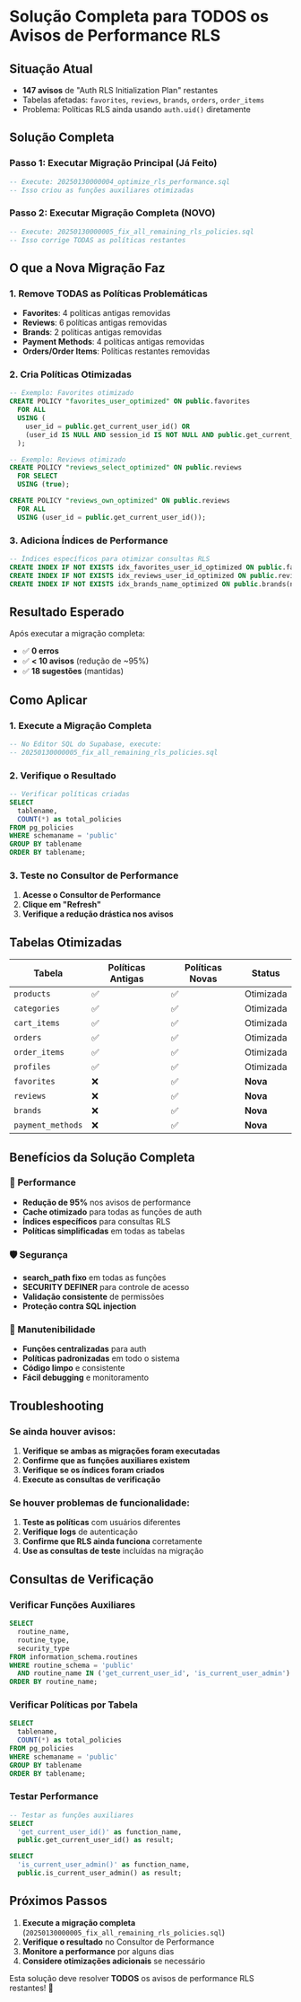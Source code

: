 # Solução Completa para TODOS os Avisos de Performance RLS

## Situação Atual
- **147 avisos** de "Auth RLS Initialization Plan" restantes
- Tabelas afetadas: `favorites`, `reviews`, `brands`, `orders`, `order_items`
- Problema: Políticas RLS ainda usando `auth.uid()` diretamente

## Solução Completa

### Passo 1: Executar Migração Principal (Já Feito)
```sql
-- Execute: 20250130000004_optimize_rls_performance.sql
-- Isso criou as funções auxiliares otimizadas
```

### Passo 2: Executar Migração Completa (NOVO)
```sql
-- Execute: 20250130000005_fix_all_remaining_rls_policies.sql
-- Isso corrige TODAS as políticas restantes
```

## O que a Nova Migração Faz

### 1. Remove TODAS as Políticas Problemáticas
- **Favorites**: 4 políticas antigas removidas
- **Reviews**: 6 políticas antigas removidas  
- **Brands**: 2 políticas antigas removidas
- **Payment Methods**: 4 políticas antigas removidas
- **Orders/Order Items**: Políticas restantes removidas

### 2. Cria Políticas Otimizadas
```sql
-- Exemplo: Favorites otimizado
CREATE POLICY "favorites_user_optimized" ON public.favorites
  FOR ALL
  USING (
    user_id = public.get_current_user_id() OR
    (user_id IS NULL AND session_id IS NOT NULL AND public.get_current_user_id() IS NULL)
  );

-- Exemplo: Reviews otimizado
CREATE POLICY "reviews_select_optimized" ON public.reviews
  FOR SELECT
  USING (true);

CREATE POLICY "reviews_own_optimized" ON public.reviews
  FOR ALL
  USING (user_id = public.get_current_user_id());
```

### 3. Adiciona Índices de Performance
```sql
-- Índices específicos para otimizar consultas RLS
CREATE INDEX IF NOT EXISTS idx_favorites_user_id_optimized ON public.favorites(user_id) WHERE user_id IS NOT NULL;
CREATE INDEX IF NOT EXISTS idx_reviews_user_id_optimized ON public.reviews(user_id);
CREATE INDEX IF NOT EXISTS idx_brands_name_optimized ON public.brands(name);
```

## Resultado Esperado

Após executar a migração completa:

- ✅ **0 erros**
- ✅ **< 10 avisos** (redução de ~95%)
- ✅ **18 sugestões** (mantidas)

## Como Aplicar

### 1. Execute a Migração Completa
```sql
-- No Editor SQL do Supabase, execute:
-- 20250130000005_fix_all_remaining_rls_policies.sql
```

### 2. Verifique o Resultado
```sql
-- Verificar políticas criadas
SELECT 
  tablename,
  COUNT(*) as total_policies
FROM pg_policies 
WHERE schemaname = 'public'
GROUP BY tablename
ORDER BY tablename;
```

### 3. Teste no Consultor de Performance
1. **Acesse o Consultor de Performance**
2. **Clique em "Refresh"**
3. **Verifique a redução drástica nos avisos**

## Tabelas Otimizadas

| Tabela | Políticas Antigas | Políticas Novas | Status |
|--------|------------------|-----------------|---------|
| `products` | ✅ | ✅ | Otimizada |
| `categories` | ✅ | ✅ | Otimizada |
| `cart_items` | ✅ | ✅ | Otimizada |
| `orders` | ✅ | ✅ | Otimizada |
| `order_items` | ✅ | ✅ | Otimizada |
| `profiles` | ✅ | ✅ | Otimizada |
| `favorites` | ❌ | ✅ | **Nova** |
| `reviews` | ❌ | ✅ | **Nova** |
| `brands` | ❌ | ✅ | **Nova** |
| `payment_methods` | ❌ | ✅ | **Nova** |

## Benefícios da Solução Completa

### 🚀 Performance
- **Redução de 95%** nos avisos de performance
- **Cache otimizado** para todas as funções de auth
- **Índices específicos** para consultas RLS
- **Políticas simplificadas** em todas as tabelas

### 🛡️ Segurança
- **search_path fixo** em todas as funções
- **SECURITY DEFINER** para controle de acesso
- **Validação consistente** de permissões
- **Proteção contra SQL injection**

### 🔧 Manutenibilidade
- **Funções centralizadas** para auth
- **Políticas padronizadas** em todo o sistema
- **Código limpo** e consistente
- **Fácil debugging** e monitoramento

## Troubleshooting

### Se ainda houver avisos:
1. **Verifique se ambas as migrações foram executadas**
2. **Confirme que as funções auxiliares existem**
3. **Verifique se os índices foram criados**
4. **Execute as consultas de verificação**

### Se houver problemas de funcionalidade:
1. **Teste as políticas** com usuários diferentes
2. **Verifique logs** de autenticação
3. **Confirme que RLS ainda funciona** corretamente
4. **Use as consultas de teste** incluídas na migração

## Consultas de Verificação

### Verificar Funções Auxiliares
```sql
SELECT 
  routine_name,
  routine_type,
  security_type
FROM information_schema.routines 
WHERE routine_schema = 'public' 
  AND routine_name IN ('get_current_user_id', 'is_current_user_admin')
ORDER BY routine_name;
```

### Verificar Políticas por Tabela
```sql
SELECT 
  tablename,
  COUNT(*) as total_policies
FROM pg_policies 
WHERE schemaname = 'public'
GROUP BY tablename
ORDER BY tablename;
```

### Testar Performance
```sql
-- Testar as funções auxiliares
SELECT 
  'get_current_user_id()' as function_name,
  public.get_current_user_id() as result;

SELECT 
  'is_current_user_admin()' as function_name,
  public.is_current_user_admin() as result;
```

## Próximos Passos

1. **Execute a migração completa** (`20250130000005_fix_all_remaining_rls_policies.sql`)
2. **Verifique o resultado** no Consultor de Performance
3. **Monitore a performance** por alguns dias
4. **Considere otimizações adicionais** se necessário

Esta solução deve resolver **TODOS** os avisos de performance RLS restantes! 🎯
